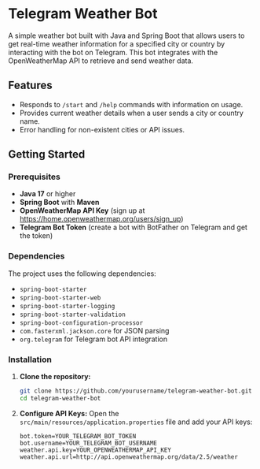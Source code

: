 # Telegram Weather Bot

A simple weather bot built with Java and Spring Boot that allows users to get real-time weather information for a specified city or country by interacting with the bot on Telegram. This bot integrates with the OpenWeatherMap API to retrieve and send weather data.

## Features
- Responds to `/start` and `/help` commands with information on usage.
- Provides current weather details when a user sends a city or country name.
- Error handling for non-existent cities or API issues.

## Getting Started

### Prerequisites
- **Java 17** or higher
- **Spring Boot** with **Maven**
- **OpenWeatherMap API Key** (sign up at https://home.openweathermap.org/users/sign_up)
- **Telegram Bot Token** (create a bot with BotFather on Telegram and get the token)

### Dependencies
The project uses the following dependencies:
- `spring-boot-starter`
- `spring-boot-starter-web`
- `spring-boot-starter-logging`
- `spring-boot-starter-validation`
- `spring-boot-configuration-processor`
- `com.fasterxml.jackson.core` for JSON parsing
- `org.telegram` for Telegram bot API integration

### Installation

1. **Clone the repository:**
    ```bash
    git clone https://github.com/yourusername/telegram-weather-bot.git
    cd telegram-weather-bot
    ```

2. **Configure API Keys:**
   Open the `src/main/resources/application.properties` file and add your API keys:
   ```properties
   bot.token=YOUR_TELEGRAM_BOT_TOKEN
   bot.username=YOUR_TELEGRAM_BOT_USERNAME
   weather.api.key=YOUR_OPENWEATHERMAP_API_KEY
   weather.api.url=http://api.openweathermap.org/data/2.5/weather
